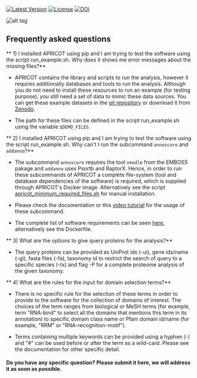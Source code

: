 
[![Latest Version](https://img.shields.io/pypi/v/bio-apricot.svg)](https://pypi.python.org/pypi/bio-apricot/)
[![License](https://img.shields.io/pypi/l/bio-apricot.svg)](https://pypi.python.org/pypi/bio-apricot/)
[![DOI](https://zenodo.org/badge/21283/malvikasharan/APRICOT.svg)](https://zenodo.org/badge/latestdoi/21283/malvikasharan/APRICOT)

![alt tag](https://github.com/malvikasharan/APRICOT/blob/master/APRICOT_logo.png)

## Frequently asked questions

** 1) I installed APRICOT using pip and I am trying to test the software using the script run_example.sh. Why does it shows me error messages about the missing files?**

- APRICOT contains the library and scripts to run the analysis, however it requires additionally databases and tools to run the analysis. Although you do not need to install these resources to run an example (for testing purpose), you still need a set of data to mimic these data sources. You can get these example datasets in the [git repository](https://github.com/malvikasharan/APRICOT/tree/master/tests/demo_files_small) or download it from [Zenodo](https://zenodo.org/record/51705/files/APRICOT-1.0-demo_files-MS.zip). 

- The path for these files can be defined in the script run_example.sh using the variable `$DEMO_FILES`.

** 2) I installed APRICOT using pip and I am trying to test the software using the script run_example.sh. Why can't I run the subcommand `annoscore` and `addanno`?**

- The subcommand `annoscore` requires the tool `needle` from the EMBOSS pakage and `addanno` uses Psortb and RaptorX. Hence, in order to run these subcommands of APRICOT a complete file-system (tool and database dependencies of the software) is required, which is supplied through APRICOT's Docker image. Alternatively see the script [apricot_minimum_required_files.sh](https://github.com/malvikasharan/APRICOT/blob/master/shell_scripts/apricot_minimum_required_files.sh) for manual installation.

- Please check the documentation or this [video tutorial](https://www.youtube.com/watch?v=V7uT1kgEYjI&index=9&list=PLVJHJxaTACqPD0Y1Ty6Qvi5SfaeWDfrMo) for the usage of these subcommand.

- The complete list of software requirements can be seen [here](https://github.com/malvikasharan/APRICOT/blob/master/software_dependencies.md), alternatively see the Dockerfile.

** 3) What are the options to give query proteins for the analysis?**

- The query proteins can be provided as UniProt ids (-ui), gene ids/name (-gi), fasta files (-fa), taxonomy id to restrict the search of query to a specific species (-tx) and flag -P for a  complete proteome analysis of the given taxonomy.

** 4) What are the rules for the input for domain selection terms?**

- There is no specific rule for the selection of these terms in order to provide to the software for the collection of domains of interest. The choices of the term ranges from biological or MeSH terms (for example, term "RNA-bind" to select all the domains that mentions this term in its annotation) to specific domain class name or Pfam domain id/name (for example, "RRM" or "RNA-recognition-motif"). 

- Terms containing multiple keywords can be provided using a hyphen (-) and "#" can be used before or after the term as a wild-card.  Please see the documentation for other specific detail.

#### Do you have any specific question? Please submit it here, we will address it as soon as possible.
